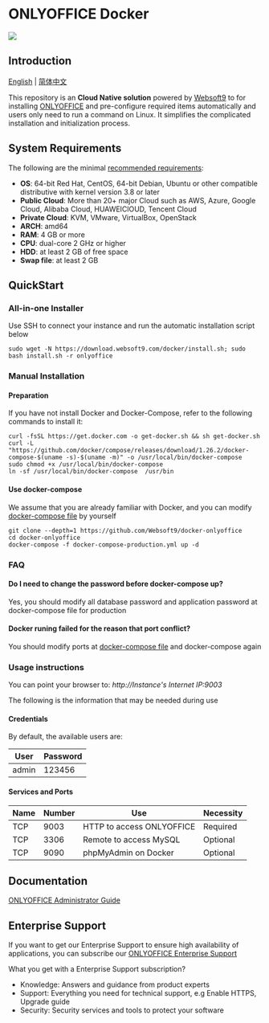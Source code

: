 # ONLYOFFICE Docker

![](https://libs.websoft9.com/common/websott9-cloud-installer.png) 

## Introduction

[English](/README.md) | [简体中文](/README-zh.md)  

This repository is an **Cloud Native solution** powered by [Websoft9](https://www.websoft9.com) to for installing [ONLYOFFICE](https://github.com/ONLYOFFICE/Docker-CommunityServer) and pre-configure required items automatically and users only need to run a command on Linux. It simplifies the complicated installation and initialization process.  

## System Requirements

The following are the minimal [recommended requirements](https://github.com/ONLYOFFICE/Docker-CommunityServer#recommended-system-requirements):

* **OS**: 64-bit Red Hat, CentOS, 64-bit Debian, Ubuntu or other compatible distributive with kernel version 3.8 or later
* **Public Cloud**: More than 20+ major Cloud such as AWS, Azure, Google Cloud, Alibaba Cloud, HUAWEIClOUD, Tencent Cloud
* **Private Cloud**: KVM, VMware, VirtualBox, OpenStack
* **ARCH**: amd64
* **RAM**: 4 GB or more
* **CPU**: dual-core 2 GHz or higher
* **HDD**: at least 2 GB of free space
* **Swap file**: at least 2 GB

## QuickStart

### All-in-one Installer

Use SSH to connect your instance and run the automatic installation script below

```
sudo wget -N https://download.websoft9.com/docker/install.sh; sudo bash install.sh -r onlyoffice
```

### Manual Installation

#### Preparation

If you have not install Docker and Docker-Compose, refer to the following commands to install it:

```
curl -fsSL https://get.docker.com -o get-docker.sh && sh get-docker.sh
curl -L "https://github.com/docker/compose/releases/download/1.26.2/docker-compose-$(uname -s)-$(uname -m)" -o /usr/local/bin/docker-compose
sudo chmod +x /usr/local/bin/docker-compose
ln -sf /usr/local/bin/docker-compose  /usr/bin
```

#### Use docker-compose

We assume that you are already familiar with Docker, and you can modify [docker-compose file](docker-compose-production.yml) by yourself

```
git clone --depth=1 https://github.com/Websoft9/docker-onlyoffice
cd docker-onlyoffice
docker-compose -f docker-compose-production.yml up -d
```

### FAQ

#### Do I need to change the password before docker-compose up?
Yes, you should modify all database password and application password at docker-compose file for production

#### Docker runing failed for the reason that port conflict?
You should modify ports at [docker-compose file](docker-compose-production.yml) and docker-compose again

### Usage instructions

You can point your browser to: *http://Instance's Internet IP:9003*  

The following is the information that may be needed during use

#### Credentials

By default, the available users are:

| User    | Password |
| ------- | -------- |
| admin | 123456  |

#### Services and Ports

| Name | Number | Use |  Necessity |
| --- | --- | --- | --- |
| TCP | 9003 | HTTP to access ONLYOFFICE | Required |
| TCP | 3306 | Remote to access MySQL | Optional |
| TCP | 9090 | phpMyAdmin on Docker | Optional |

## Documentation

[ONLYOFFICE Administrator Guide](https://support.websoft9.com/docs/onlyoffice)

## Enterprise Support

If you want to get our Enterprise Support to ensure high availability of applications, you can subscribe our [ONLYOFFICE Enterprise Support](https://apps.websoft9.com/onlyoffice) 

What you get with a Enterprise Support subscription?

* Knowledge: Answers and guidance from product experts
* Support: Everything you need for technical support, e.g Enable HTTPS, Upgrade guide
* Security: Security services and tools to protect your software
